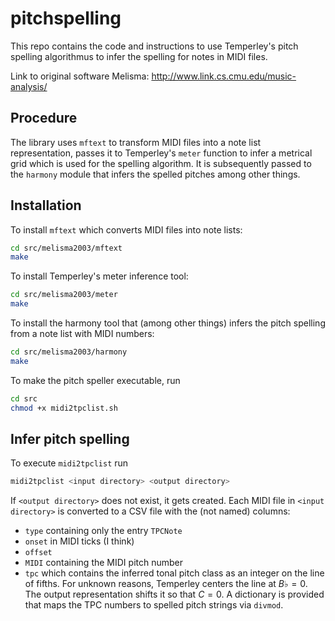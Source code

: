 # pitchspelling

This repo contains the code and instructions to use Temperley's pitch spelling algorithmus to infer the spelling for notes in MIDI files.

Link to original software Melisma: <http://www.link.cs.cmu.edu/music-analysis/>

## Procedure

The library uses `mftext` to transform MIDI files into a note list representation, passes it to Temperley's `meter` function to infer a metrical grid which is used for the spelling algorithm. It is subsequently passed to the `harmony` module that infers the spelled pitches among other things.

## Installation

To install `mftext` which converts MIDI files into note lists:

```bash
cd src/melisma2003/mftext
make
```

To install Temperley's meter inference tool:

```bash
cd src/melisma2003/meter
make
```

To install the harmony tool that (among other things) infers the pitch spelling from a note list with MIDI numbers:

```bash
cd src/melisma2003/harmony
make
```

To make the pitch speller executable, run

```bash
cd src
chmod +x midi2tpclist.sh
```

## Infer pitch spelling

To execute `midi2tpclist` run

```bash
midi2tpclist <input directory> <output directory>
```

If `<output directory>` does not exist, it gets created. Each MIDI file in `<input directory>` is converted to a CSV file with the (not named) columns:

* `type` containing only the entry `TPCNote`
* `onset` in MIDI ticks (I think)
* `offset`
* `MIDI` containing the MIDI pitch number
* `tpc` which contains the inferred tonal pitch class as an integer on the line of fifths. For unknown reasons, Temperley centers the line at $B\flat=0$. The output representation shifts it so that $C=0$. A dictionary is provided that maps the TPC numbers to spelled pitch strings via `divmod`. 

